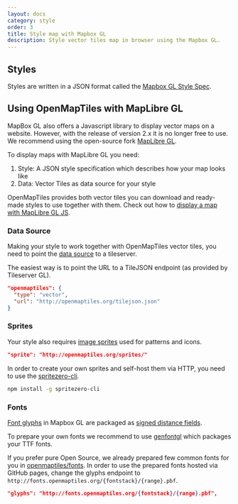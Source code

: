 ```yaml
---
layout: docs
category: style
order: 3
title: Style map with Mapbox GL
description: Style vector tiles map in browser using the Mapbox GL.
---
```


## Styles

Styles are written in a JSON format called the [Mapbox GL Style Spec](https://www.mapbox.com/mapbox-gl-style-spec/).

## Using OpenMapTiles with MapLibre GL

MapBox GL also offers a Javascript library to display vector maps on a website. However, with the release of version 2.x
it is no longer free to use. We recommend using the open-source fork [MapLibre GL](https://www.maplibre.org).

To display maps with MapLibre GL you need:

1. Style: A JSON style specification which describes how your map looks like
2. Data: Vector Tiles as data source for your style

OpenMapTiles provides both vector tiles you can download and ready-made styles to use together with them. Check out how to [display a map with MapLibre GL JS](/docs/website/maplibre-gl-js).

### Data Source

Making your style to work together with OpenMapTiles vector tiles, you need to point the [data source](https://www.mapbox.com/mapbox-gl-style-spec/#sources) to a tileserver.

The easiest way is to point the URL to a TileJSON endpoint (as provided by Tileserver GL).

```json
"openmaptiles": {
  "type": "vector",
  "url": "http://openmaptiles.org/tilejson.json"
}
```

### Sprites

Your style also requires [image sprites](https://www.mapbox.com/mapbox-gl-style-spec/#sprite) used for patterns and icons.

```json
"sprite": "http://openmaptiles.org/sprites/"
```

In order to create your own sprites and self-host them via HTTP, you need to use the [spritezero-cli](https://github.com/mapbox/spritezero-cli).

```bash
npm install -g spritezero-cli
```

### Fonts

[Font glyphs](https://www.mapbox.com/mapbox-gl-style-spec/#glyphs) in Mapbox GL are packaged as [signed distance fields](https://www.mapbox.com/blog/text-signed-distance-fields/).

To prepare your own fonts we recommend to use [genfontgl](https://github.com/sabas/genfontgl) which packages your TTF fonts.

If you prefer pure Open Source, we already prepared few common fonts for you in [openmaptiles/fonts](https://github.com/openmaptiles/fonts). In order to use the prepared fonts hosted via GitHub pages, change the glyphs endpoint to `http://fonts.openmaptiles.org/{fontstack}/{range}.pbf`.

```json
"glyphs": "http://fonts.openmaptiles.org/{fontstack}/{range}.pbf",
```
